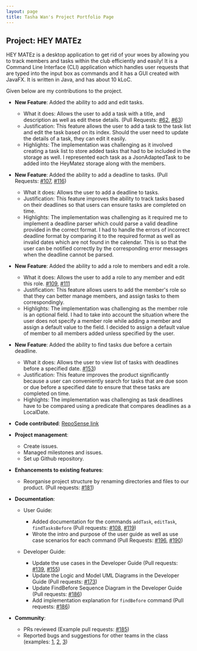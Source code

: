 ```yaml
---
layout: page
title: Tasha Wan's Project Portfolio Page
---
```


## Project: HEY MATEz

HEY MATEz is a desktop application to get rid of your woes by allowing you to track members and tasks within the club efficiently and easily!
It is a Command Line Interface (CLI) application which handles user requests that are typed into the input box as commands and
it has a GUI created with JavaFX. It is written in Java, and has about 10 kLoC.

Given below are my contributions to the project.

* **New Feature**: Added the ability to add and edit tasks.
  * What it does: Allows the user to add a task with a title, and description as well as edit these details.
    (Pull Requests: [\#62](https://github.com/AY2021S2-CS2103T-W14-3/tp/pull/62), [\#63](https://github.com/AY2021S2-CS2103T-W14-3/tp/pull/63))
  * Justification: This feature allows the user to add a task to the task list and edit the task based on its index.
    Should the user need to update the details of a task, they can edit it easily.
  * Highlights: The implementation was challenging as it involved creating a task list to store added tasks that had to be included in the storage as well.
    I represented each task as a JsonAdaptedTask to be added into the HeyMatez storage along with the members.

* **New Feature**: Added the ability to add a deadline to tasks. (Pull Requests: [\#107](https://github.com/AY2021S2-CS2103T-W14-3/tp/pull/107), [\#116](https://github.com/AY2021S2-CS2103T-W14-3/tp/pull/116))
  * What it does: Allows the user to add a deadline to tasks.
  * Justification: This feature improves the ability to track tasks based on their deadlines so that users can ensure tasks are completed on time.
  * Highlights: The implementation was challenging as it required me to implement a deadline parser which could parse a valid deadline provided in the
    correct format. I had to handle the errors of incorrect deadline format by comparing it to the required format as well as invalid dates which are not
    found in the calendar. This is so that the user can be notified correctly by the corresponding error messages when the deadline cannot be parsed. 

* **New Feature**: Added the ability to add a role to members and edit a role.
  * What it does: Allows the user to add a role to any member and edit this role. [\#109](https://github.com/AY2021S2-CS2103T-W14-3/tp/pull/109), [\#111](https://github.com/AY2021S2-CS2103T-W14-3/tp/pull/111)
  * Justification: This feature allows users to add the member's role so that they can better manage members, and assign tasks to them correspondingly.
  * Highlights: The implementation was challenging as the member role is an optional field. I had to take into account the situation where the user does not 
    specify a member role while adding a member and assign a default value to the field. I decided to assign a default value of member to all members added
    unless specified by the user.

* **New Feature**: Added the ability to find tasks due before a certain deadline.
  * What it does: Allows the user to view list of tasks with deadlines before a specified date. [\#153](https://github.com/AY2021S2-CS2103T-W14-3/tp/pull/153))
  * Justification: This feature improves the product significantly because a user can conveniently search for tasks that are due soon or due before a specified 
    date to ensure that these tasks are completed on time.
  * Highlights: The implementation was challenging as task deadlines have to be compared using a predicate that compares deadlines as a LocalDate.
    
* **Code contributed**: [RepoSense link](https://nus-cs2103-ay2021s2.github.io/tp-dashboard/?search=w14&sort=groupTitle&sortWithin=title&since=2021-02-19&timeframe=commit&mergegroup=&groupSelect=groupByRepos&breakdown=false&tabOpen=true&tabType=authorship&zFR=false&tabAuthor=tashawan23&tabRepo=AY2021S2-CS2103T-W14-3%2Ftp%5Bmaster%5D&authorshipIsMergeGroup=false&authorshipFileTypes=docs~functional-code~test-code~other&authorshipIsBinaryFileTypeChecked=false)

* **Project management**:
  * Create issues.
  * Managed milestones and issues.
  * Set up Github repository.

* **Enhancements to existing features**:
  * Reorganise project structure by renaming directories and files to our product. (Pull requests: [\#181](https://github.com/AY2021S2-CS2103T-W14-3/tp/pull/181))

* **Documentation**:
  * User Guide:
    * Added documentation for the commands `addTask`, `editTask`, `findTasksBefore` (Pull requests: [\#108](https://github.com/AY2021S2-CS2103T-W14-3/tp/pull/108), [\#119](https://github.com/AY2021S2-CS2103T-W14-3/tp/pull/119))
    * Wrote the intro and purpose of the user guide as well as use case scenarios for each command (Pull Requests: [\#196](https://github.com/AY2021S2-CS2103T-W14-3/tp/pull/196), [\#190](https://github.com/AY2021S2-CS2103T-W14-3/tp/pull/190))

  * Developer Guide:
    * Update the use cases in the Developer Guide (Pull requests: [\#139](https://github.com/AY2021S2-CS2103T-W14-3/tp/pull/139), [\#155](https://github.com/AY2021S2-CS2103T-W14-3/tp/pull/155))
    * Update the Logic and Model UML Diagrams in the Developer Guide (Pull requests: [\#173](https://github.com/AY2021S2-CS2103T-W14-3/tp/pull/173))
    * Update FindBefore Sequence Diagram in the Developer Guide (Pull requests: [\#186](https://github.com/AY2021S2-CS2103T-W14-3/tp/pull/186))
    * Add implementation explanation for `findBefore` command (Pull requests: [\#186](https://github.com/AY2021S2-CS2103T-W14-3/tp/pull/186))

* **Community**:
  * PRs reviewed (Example pull requests: [\#185](https://github.com/AY2021S2-CS2103T-W14-3/tp/pull/185))
  * Reported bugs and suggestions for other teams in the class (examples: [1](https://github.com/tashawan23/ped/issues/3), [2](https://github.com/tashawan23/ped/issues/9), [3](https://github.com/tashawan23/ped/issues/5))
  

